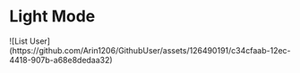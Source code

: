 <h1 style="text-alignment:center">Light Mode</h1>
![List User](https://github.com/Arin1206/GithubUser/assets/126490191/c34cfaab-12ec-4418-907b-a68e8dedaa32)
